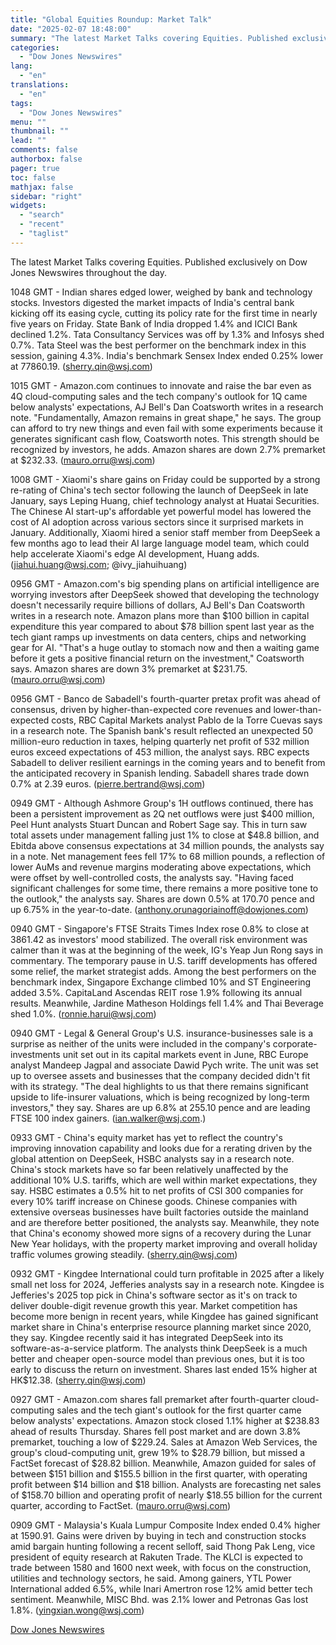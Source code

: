 ```yaml
---
title: "Global Equities Roundup: Market Talk"
date: "2025-02-07 18:48:00"
summary: "The latest Market Talks covering Equities. Published exclusively on Dow Jones Newswires throughout the day.1048 GMT - Indian shares edged lower, weighed by bank and technology stocks. Investors digested the market impacts of India's central bank kicking off its easing cycle, cutting its policy rate for the first time in..."
categories:
  - "Dow Jones Newswires"
lang:
  - "en"
translations:
  - "en"
tags:
  - "Dow Jones Newswires"
menu: ""
thumbnail: ""
lead: ""
comments: false
authorbox: false
pager: true
toc: false
mathjax: false
sidebar: "right"
widgets:
  - "search"
  - "recent"
  - "taglist"
---
```


The latest Market Talks covering Equities. Published exclusively on Dow Jones Newswires throughout the day.

1048 GMT - Indian shares edged lower, weighed by bank and technology stocks. Investors digested the market impacts of India's central bank kicking off its easing cycle, cutting its policy rate for the first time in nearly five years on Friday. State Bank of India dropped 1.4% and ICICI Bank declined 1.2%. Tata Consultancy Services was off by 1.3% and Infosys shed 0.7%. Tata Steel was the best performer on the benchmark index in this session, gaining 4.3%. India's benchmark Sensex Index ended 0.25% lower at 77860.19. (sherry.qin@wsj.com)

1015 GMT - Amazon.com continues to innovate and raise the bar even as 4Q cloud-computing sales and the tech company's outlook for 1Q came below analysts' expectations, AJ Bell's Dan Coatsworth writes in a research note. "Fundamentally, Amazon remains in great shape," he says. The group can afford to try new things and even fail with some experiments because it generates significant cash flow, Coatsworth notes. This strength should be recognized by investors, he adds. Amazon shares are down 2.7% premarket at $232.33. (mauro.orru@wsj.com)

1008 GMT - Xiaomi's share gains on Friday could be supported by a strong re-rating of China's tech sector following the launch of DeepSeek in late January, says Leping Huang, chief technology analyst at Huatai Securities. The Chinese AI start-up's affordable yet powerful model has lowered the cost of AI adoption across various sectors since it surprised markets in January. Additionally, Xiaomi hired a senior staff member from DeepSeek a few months ago to lead their AI large language model team, which could help accelerate Xiaomi's edge AI development, Huang adds. (jiahui.huang@wsj.com; @ivy\_jiahuihuang)

0956 GMT - Amazon.com's big spending plans on artificial intelligence are worrying investors after DeepSeek showed that developing the technology doesn't necessarily require billions of dollars, AJ Bell's Dan Coatsworth writes in a research note. Amazon plans more than $100 billion in capital expenditure this year compared to about $78 billion spent last year as the tech giant ramps up investments on data centers, chips and networking gear for AI. "That's a huge outlay to stomach now and then a waiting game before it gets a positive financial return on the investment," Coatsworth says. Amazon shares are down 3% premarket at $231.75. (mauro.orru@wsj.com)

0956 GMT - Banco de Sabadell's fourth-quarter pretax profit was ahead of consensus, driven by higher-than-expected core revenues and lower-than-expected costs, RBC Capital Markets analyst Pablo de la Torre Cuevas says in a research note. The Spanish bank's result reflected an unexpected 50 million-euro reduction in taxes, helping quarterly net profit of 532 million euros exceed expectations of 453 million, the analyst says. RBC expects Sabadell to deliver resilient earnings in the coming years and to benefit from the anticipated recovery in Spanish lending. Sabadell shares trade down 0.7% at 2.39 euros. (pierre.bertrand@wsj.com)

0949 GMT - Although Ashmore Group's 1H outflows continued, there has been a persistent improvement as 2Q net outflows were just $400 million, Peel Hunt analysts Stuart Duncan and Robert Sage say. This in turn saw total assets under management falling just 1% to close at $48.8 billion, and Ebitda above consensus expectations at 34 million pounds, the analysts say in a note. Net management fees fell 17% to 68 million pounds, a reflection of lower AuMs and revenue margins moderating above expectations, which were offset by well-controlled costs, the analysts say. "Having faced significant challenges for some time, there remains a more positive tone to the outlook," the analysts say. Shares are down 0.5% at 170.70 pence and up 6.75% in the year-to-date. (anthony.orunagoriainoff@dowjones.com)

0940 GMT - Singapore's FTSE Straits Times Index rose 0.8% to close at 3861.42 as investors' mood stabilized. The overall risk environment was calmer than it was at the beginning of the week, IG's Yeap Jun Rong says in commentary. The temporary pause in U.S. tariff developments has offered some relief, the market strategist adds. Among the best performers on the benchmark index, Singapore Exchange climbed 10% and ST Engineering added 3.5%. CapitaLand Ascendas REIT rose 1.9% following its annual results. Meanwhile, Jardine Matheson Holdings fell 1.4% and Thai Beverage shed 1.0%. (ronnie.harui@wsj.com)

0940 GMT - Legal & General Group's U.S. insurance-businesses sale is a surprise as neither of the units were included in the company's corporate-investments unit set out in its capital markets event in June, RBC Europe analyst Mandeep Jagpal and associate Dawid Pych write. The unit was set up to oversee assets and businesses that the company decided didn't fit with its strategy. "The deal highlights to us that there remains significant upside to life-insurer valuations, which is being recognized by long-term investors," they say. Shares are up 6.8% at 255.10 pence and are leading FTSE 100 index gainers. (ian.walker@wsj.com.)

0933 GMT - China's equity market has yet to reflect the country's improving innovation capability and looks due for a rerating driven by the global attention on DeepSeek, HSBC analysts say in a research note. China's stock markets have so far been relatively unaffected by the additional 10% U.S. tariffs, which are well within market expectations, they say. HSBC estimates a 0.5% hit to net profits of CSI 300 companies for every 10% tariff increase on Chinese goods. Chinese companies with extensive overseas businesses have built factories outside the mainland and are therefore better positioned, the analysts say. Meanwhile, they note that China's economy showed more signs of a recovery during the Lunar New Year holidays, with the property market improving and overall holiday traffic volumes growing steadily. (sherry.qin@wsj.com)

0932 GMT - Kingdee International could turn profitable in 2025 after a likely small net loss for 2024, Jefferies analysts say in a research note. Kingdee is Jefferies's 2025 top pick in China's software sector as it's on track to deliver double-digit revenue growth this year. Market competition has become more benign in recent years, while Kingdee has gained significant market share in China's enterprise resource planning market since 2020, they say. Kingdee recently said it has integrated DeepSeek into its software-as-a-service platform. The analysts think DeepSeek is a much better and cheaper open-source model than previous ones, but it is too early to discuss the return on investment. Shares last ended 15% higher at HK$12.38. (sherry.qin@wsj.com)

0927 GMT - Amazon.com shares fall premarket after fourth-quarter cloud-computing sales and the tech giant's outlook for the first quarter came below analysts' expectations. Amazon stock closed 1.1% higher at $238.83 ahead of results Thursday. Shares fell post market and are down 3.8% premarket, touching a low of $229.24. Sales at Amazon Web Services, the group's cloud-computing unit, grew 19% to $28.79 billion, but missed a FactSet forecast of $28.82 billion. Meanwhile, Amazon guided for sales of between $151 billion and $155.5 billion in the first quarter, with operating profit between $14 billion and $18 billion. Analysts are forecasting net sales of $158.70 billion and operating profit of nearly $18.55 billion for the current quarter, according to FactSet. (mauro.orru@wsj.com)

0909 GMT - Malaysia's Kuala Lumpur Composite Index ended 0.4% higher at 1590.91. Gains were driven by buying in tech and construction stocks amid bargain hunting following a recent selloff, said Thong Pak Leng, vice president of equity research at Rakuten Trade. The KLCI is expected to trade between 1580 and 1600 next week, with focus on the construction, utilities and technology sectors, he said. Among gainers, YTL Power International added 6.5%, while Inari Amertron rose 12% amid better tech sentiment. Meanwhile, MISC Bhd. was 2.1% lower and Petronas Gas lost 1.8%. (yingxian.wong@wsj.com)

[Dow Jones Newswires](https://www.tradingview.com/news/DJN_DN20250207004195:0/)
